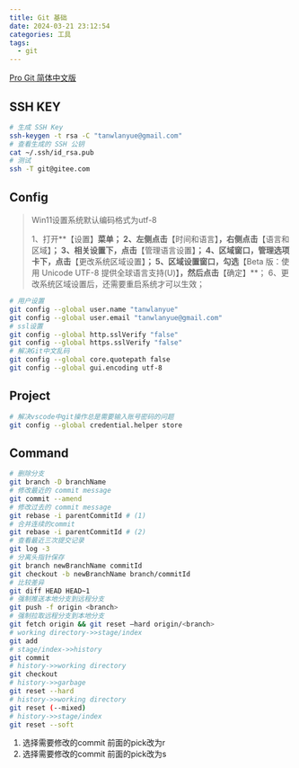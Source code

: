 ```yaml
---
title: Git 基础
date: 2024-03-21 23:12:54
categories: 工具
tags:
  - git
---
```

[Pro Git 简体中文版](https://iissnan.com/progit/)

## SSH KEY

```sh title="git配置" linenums="1"
# 生成 SSH Key
ssh-keygen -t rsa -C "tanwlanyue@gmail.com"
# 查看生成的 SSH 公钥
cat ~/.ssh/id_rsa.pub
# 测试
ssh -T git@gitee.com
```

## Config

> Win11设置系统默认编码格式为utf-8
>
> 1、打开**【设置】**菜单；
> 2、左侧点击**【时间和语言】**，右侧点击**【语言和区域】**；
> 3、相关设置下，点击**【管理语言设置】**；
> 4、区域窗口，管理选项卡下，点击**【更改系统区域设置】**；
> 5、区域设置窗口，勾选**【Beta 版：使用 Unicode UTF-8 提供全球语言支持(U)】**，然后点击**【确定】**；
> 6、更改系统区域设置后，还需要重启系统才可以生效；

```sh
# 用户设置
git config --global user.name "tanwlanyue"
git config --global user.email "tanwlanyue@gmail.com"
# ssl设置
git config --global http.sslVerify "false"
git config --global https.sslVerify "false"
# 解决Git中文乱码
git config --global core.quotepath false
git config --global gui.encoding utf-8
```

## Project

```sh
# 解决vscode中git操作总是需要输入账号密码的问题
git config --global credential.helper store
```

<!-- more -->

## Command

```sh linenums="1" hl_lines="6 8"
# 删除分支
git branch -D branchName
# 修改最近的 commit message
git commit --amend
# 修改过去的 commit message
git rebase -i parentCommitId # (1)
# 合并连续的commit
git rebase -i parentCommitId # (2)
# 查看最近三次提交记录
git log -3
# 分离头指针保存
git branch newBranchName commitId 
git checkout -b newBranchName branch/commitId
# 比较差异
git diff HEAD HEAD~1
# 强制推送本地分支到远程分支
git push -f origin <branch>
# 强制拉取远程分支到本地分支
git fetch origin && git reset –hard origin/<branch>
# working directory->>stage/index
git add
# stage/index->>history
git commit
# history->>working directory
git checkout
# history->>garbage
git reset --hard
# history->>working directory
git reset (--mixed)
# history->>stage/index
git reset --soft
```

1. 选择需要修改的commit  前面的pick改为r
2. 选择需要修改的commit  前面的pick改为s

